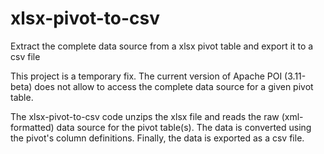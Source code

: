 xlsx-pivot-to-csv
=================

Extract the complete data source from a xlsx pivot table and export it to a csv file

This project is a temporary fix. The current version of Apache POI (3.11-beta) does not allow to access the complete data source for a given pivot table. 

The xlsx-pivot-to-csv code unzips the xlsx file and reads the raw (xml-formatted) data source for the pivot table(s). The data is converted using the pivot's column definitions. Finally, the data is exported as a csv file.
